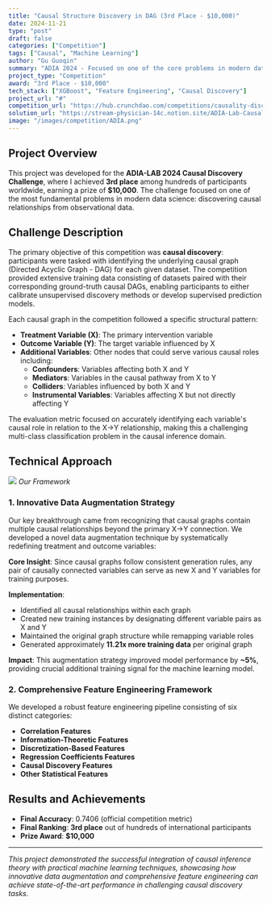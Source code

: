 ```yaml
---
title: "Causal Structure Discovery in DAG (3rd Place - $10,000)"
date: 2024-11-21
type: "post"
draft: false
categories: ["Competition"]
tags: ["Causal", "Machine Learning"]
author: "Gu Guoqin"
summary: "ADIA 2024 - Focused on one of the core problems in modern data science: discovering causal relationships from data."
project_type: "Competition"
award: "3rd Place - $10,000"
tech_stack: ["XGBoost", "Feature Engineering", "Causal Discovery"]
project_url: "#"
competition_url: "https://hub.crunchdao.com/competitions/causality-discovery"
solution_url: "https://stream-physician-14c.notion.site/ADIA-Lab-Causal-Discovery-Challenge-Rank3-Solution-1397f010c9428099aa82e4503cad1c20?pvs=143"
image: "/images/competition/ADIA.png"
---
```


## Project Overview

This project was developed for the **ADIA-LAB 2024 Causal Discovery Challenge**, where I achieved **3rd place** among hundreds of participants worldwide, earning a prize of **$10,000**. The challenge focused on one of the most fundamental problems in modern data science: discovering causal relationships from observational data.

## Challenge Description

The primary objective of this competition was **causal discovery**: participants were tasked with identifying the underlying causal graph (Directed Acyclic Graph - DAG) for each given dataset. The competition provided extensive training data consisting of datasets paired with their corresponding ground-truth causal DAGs, enabling participants to either calibrate unsupervised discovery methods or develop supervised prediction models.

Each causal graph in the competition followed a specific structural pattern:
- **Treatment Variable (X)**: The primary intervention variable
- **Outcome Variable (Y)**: The target variable influenced by X
- **Additional Variables**: Other nodes that could serve various causal roles including:
  - **Confounders**: Variables affecting both X and Y
  - **Mediators**: Variables in the causal pathway from X to Y
  - **Colliders**: Variables influenced by both X and Y
  - **Instrumental Variables**: Variables affecting X but not directly affecting Y

The evaluation metric focused on accurately identifying each variable's causal role in relation to the X→Y relationship, making this a challenging multi-class classification problem in the causal inference domain.

## Technical Approach

![](/images/competition/ADIA-Solution.png)
*Our Framework*

### 1. Innovative Data Augmentation Strategy

Our key breakthrough came from recognizing that causal graphs contain multiple causal relationships beyond the primary X→Y connection. We developed a novel data augmentation technique by systematically redefining treatment and outcome variables:

**Core Insight**: Since causal graphs follow consistent generation rules, any pair of causally connected variables can serve as new X and Y variables for training purposes.

**Implementation**:
- Identified all causal relationships within each graph
- Created new training instances by designating different variable pairs as X and Y
- Maintained the original graph structure while remapping variable roles
- Generated approximately **11.21x more training data** per original graph

**Impact**: This augmentation strategy improved model performance by **~5%**, providing crucial additional training signal for the machine learning model.

### 2. Comprehensive Feature Engineering Framework

We developed a robust feature engineering pipeline consisting of six distinct categories:

- **Correlation Features**
- **Information-Theoretic Features**
- **Discretization-Based Features**
- **Regression Coefficients Features**
- **Causal Discovery Features**
- **Other Statistical Features**

## Results and Achievements

- **Final Accuracy**: 0.7406 (official competition metric)
- **Final Ranking**: **3rd place** out of hundreds of international participants
- **Prize Award**: **$10,000**

---

*This project demonstrated the successful integration of causal inference theory with practical machine learning techniques, showcasing how innovative data augmentation and comprehensive feature engineering can achieve state-of-the-art performance in challenging causal discovery tasks.*
